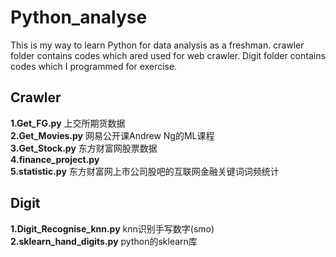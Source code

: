 # Python_analyse
This is my way to learn Python for data analysis as a freshman.
crawler folder contains codes which ared used for web crawler.
Digit folder contains codes which I programmed for exercise.
## Crawler
**1.Get_FG.py**  上交所期货数据 <br>
**2.Get_Movies.py** 网易公开课Andrew Ng的ML课程<br>
**3.Get_Stock.py** 东方财富网股票数据<br>
**4.finance_project.py**  
**5.statistic.py** 东方财富网上市公司股吧的互联网金融关键词词频统计<br>
## Digit
**1.Digit_Recognise_knn.py** knn识别手写数字(smo) <br>
**2.sklearn_hand_digits.py** python的sklearn库 <br>
